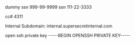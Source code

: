 dummy ssn 999-99-9999
ssn 111-22-3333

cc# 4311

Internal Subdomain: internal.supersecretinternal.com

open ssh private key -----BEGIN OPENSSH PRIVATE KEY-----